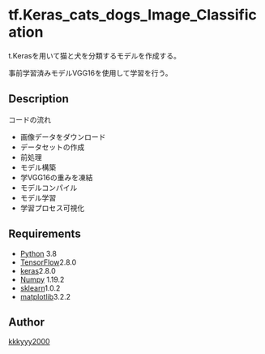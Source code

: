 # tf.Keras_cats_dogs_Image_Classification
t.Kerasを用いて猫と犬を分類するモデルを作成する。

事前学習済みモデルVGG16を使用して学習を行う。


## Description
コードの流れ
- 画像データをダウンロード
- データセットの作成
- 前処理
- モデル構築
- 学VGG16の重みを凍結
- モデルコンパイル
- モデル学習
- 学習プロセス可視化

## Requirements
- [Python](https://www.python.org/) 3.8
- [TensorFlow](https://www.tensorflow.org/api_docs/python/tf?hl=ja)2.8.0
- [keras](https://keras.io/ja/)2.8.0
- [Numpy](http://www.numpy.org/) 1.19.2
- [sklearn](https://scikit-learn.org/stable/)1.0.2
- [matplotlib]()3.2.2

## Author

[kkkyyy2000](https://github.com/kkkyyy2000)
